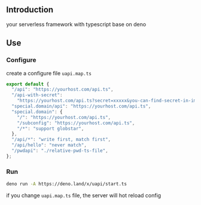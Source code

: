## Introduction

your serverless framework with typescript base on deno

## Use

### Configure

create a configure file `uapi.map.ts`

```ts
export default {
  "/api": "https://yourhost.com/api.ts",
  "/api-with-secret":
    "https://yourhost.com/api.ts?secret=xxxxx&you-can-find-secret-in-import.meta.url",
  "special.domain/api": "https://yourhost.com/api.ts",
  "special.domain": {
    "/": "https://yourhost.com/api.ts",
    "/subconfig": "https://yourhost.com/api.ts",
    "/*": "support globstar",
  },
  "/api/*": "write first, match first",
  "/api/hello": "never match",
  "/pwdapi": "./relative-pwd-ts-file",
};
```

### Run

```sh
deno run -A https://deno.land/x/uapi/start.ts
```

if you change `uapi.map.ts` file, the server will hot reload config
